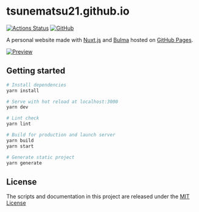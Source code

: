 # tsunematsu21.github.io

[![Actions Status](https://github.com/tsunematsu21/tsunematsu21.github.io/workflows/Publish%20to%20GitHub%20Pages/badge.svg)](https://github.com/tsunematsu21/tsunematsu21.github.io/actions?query=workflow%3A%22Publish+to+GitHub+Pages%22)
[![GitHub](https://img.shields.io/github/license/tsunematsu21/tsunematsu21.github.io?color=blue)](LICENSE)

A personal website made with [Nuxt.js](https://nuxtjs.org) and [Bulma](https://bulma.io) hosted on [GitHub Pages](https://pages.github.com/).

[![Preview](https://repository-images.githubusercontent.com/223420994/8d74bb00-0de9-11ea-8b8d-68378c9ce6f6)](https://tsunematsu21.github.io)

## Getting started

``` bash
# Install dependencies
yarn install

# Serve with hot reload at localhost:3000
yarn dev

# Lint check
yarn lint

# Build for production and launch server
yarn build
yarn start

# Generate static project
yarn generate
```

## License

The scripts and documentation in this project are released under the [MIT License](LICENSE)
